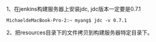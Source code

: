 1、在jenkins构建服务器上安装jdc, jdc版本一定要是0.7.1

``
MichaeldeMacBook-Pro-2:~ myang$ jdc -v
0.7.1
``

2、把resources目录下的文件拷贝到构建服务器特定目录下。


